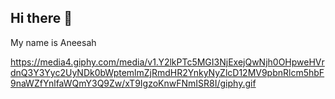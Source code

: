 ## Hi there 👋

My name is Aneesah

https://media4.giphy.com/media/v1.Y2lkPTc5MGI3NjExejQwNjh0OHpweHVrdnQ3Y3Yyc2UyNDk0bWptemlmZjRmdHR2YnkyNyZlcD12MV9pbnRlcm5hbF9naWZfYnlfaWQmY3Q9Zw/xT9IgzoKnwFNmISR8I/giphy.gif

<!--
**aneesahislam/aneesahislam** is a ✨ _special_ ✨ repository because its `README.md` (this file) appears on your GitHub profile.

Here are some ideas to get you started:

- 🔭 I’m currently working on ...
- 🌱 I’m currently learning ...
- 👯 I’m looking to collaborate on ...
- 🤔 I’m looking for help with ...
- 💬 Ask me about ...
- 📫 How to reach me: ...
- 😄 Pronouns: ...
- ⚡ Fun fact: ...
-->
